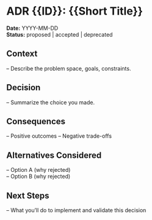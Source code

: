 # ADR {{ID}}: {{Short Title}}

**Date:** YYYY-MM-DD  
**Status:** proposed | accepted | deprecated

## Context
– Describe the problem space, goals, constraints.

## Decision
– Summarize the choice you made.

## Consequences
– Positive outcomes
– Negative trade-offs

## Alternatives Considered
– Option A (why rejected)  
– Option B (why rejected)

## Next Steps
– What you’ll do to implement and validate this decision
